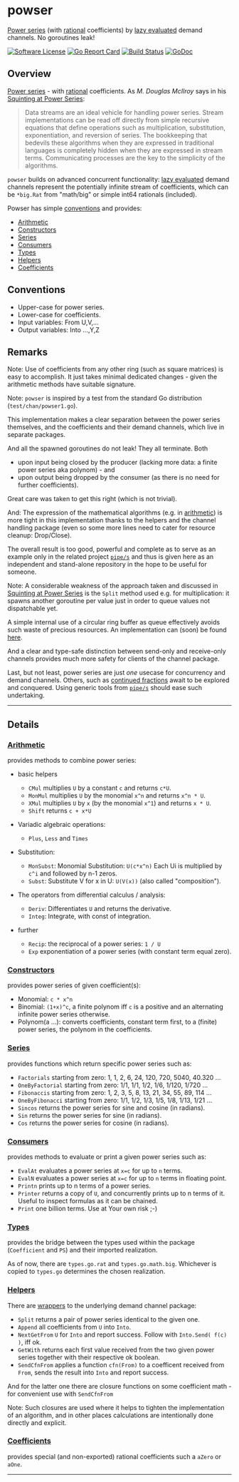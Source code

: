# powser
[Power series](https://en.wikipedia.org/wiki/Power_series) (with [rational](https://en.wikipedia.org/wiki/Rational_number) coefficients) by [lazy evaluated](https://en.wikipedia.org/wiki/Lazy_evaluation) demand channels. No goroutines leak!

[![Software License](https://img.shields.io/badge/license-MIT-brightgreen.svg?style=flat-square)](LICENSE.md)
[![Go Report Card](https://goreportcard.com/badge/github.com/GoLangsam/pipe)](https://goreportcard.com/report/github.com/GoLangsam/powser)
[![Build Status](https://travis-ci.org/GoLangsam/powser.svg?branch=master)](https://travis-ci.org/GoLangsam/powser)
[![GoDoc](https://godoc.org/github.com/GoLangsam/powser?status.svg)](https://godoc.org/github.com/GoLangsam/powser)

## Overview
[Power series](https://en.wikipedia.org/wiki/Formal_power_series) - with [rational](https://en.wikipedia.org/wiki/Rational_number) coefficients.
As _M. Douglas McIlroy_ says in his [Squinting at Power Series](https://swtch.com/~rsc/thread/squint.pdf):

> Data streams are an ideal vehicle for handling power series. Stream
> implementations can be read off directly from simple recursive equations
> that define operations such as multiplication, substitution, exponentiation,
> and reversion of series. The bookkeeping that bedevils these algorithms
> when they are expressed in traditional languages is completely hidden
> when they are expressed in stream terms. Communicating processes are
> the key to the simplicity of the algorithms.

`powser` builds on advanced concurrent functionality:
[lazy evaluated](https://en.wikipedia.org/wiki/Lazy_evaluation) demand channels
represent the potentially infinite stream of coefficients,
which can be `*big.Rat` from "math/big" or simple int64 rationals (included).

Powser has simple [conventions](#conventions) and provides:

- [Arithmetic](#arithmetic)
- [Constructors](#constructors)
- [Series](#series)
- [Consumers](#consumers)
- [Types](#types)
- [Helpers](#helpers)
- [Coefficients](#coefficients)

## Conventions
- Upper-case for power series.
- Lower-case for coefficients.
- Input variables:  From U,V,...
- Output variables: Into ...,Y,Z

## Remarks

Note: Use of coefficients from any other ring (such as square matrices) is easy to accomplish.
It just takes minimal dedicated changes - given the arithmetic methods have suitable signature.

Note: `powser` is inspired by a test from the standard Go distribution (`test/chan/powser1.go`).

This implementation makes a clear separation between the power series themselves,
and the coefficients and their demand channels, which live in separate packages.

And all the spawned goroutines do not leak! They all terminate. Both
- upon input being closed by the producer (lacking more data: a finite power series aka polynom) - and 
- upon output being dropped by the consumer (as there is no need for further coefficients).

Great care was taken to get this right (which is not trivial).

And: The expression of the mathematical algorithms (e.g. in [arithmetic](#arithmetic))
is more tight in this implementation thanks to the helpers and the channel handling package
(even so some more lines need to cater for resource cleanup: Drop/Close).

The overall result is too good, powerful and complete
as to serve as an example only in the related project [`pipe/s`](https://github.com/GoLangsam/pipe)
and thus is given here as an independent and stand-alone repository in the hope to be useful for someone.

Note: A considerable weakness of the approach taken and discussed in [Squinting at Power Series](https://swtch.com/~rsc/thread/squint.pdf)
is the `Split` method used e.g. for multiplication: it spawns another goroutine per value just in order to queue values not dispatchable yet.

A simple internal use of a circular ring buffer as queue effectively avoids such waste of precious resources.
An implementation can (soon) be found [here](https://github.com/GoLangsam/ps).

And a clear and type-safe distinction between send-only and receive-only channels
provides much more safety for clients of the channel package.

Last, but not least, power series are just _one_ usecase for concurrency and demand channels.
Others, such as [continued fractions](https://en.wikipedia.org/wiki/Continued_fraction) await to be explored and conquered.
Using generic tools from [`pipe/s`](https://github.com/GoLangsam/pipe) should ease such undertaking.

---
## Details

### [Arithmetic](arithmetic.go)
provides methods to combine power series:

- basic helpers
  - `CMul` multiplies `U` by a constant `c` and returns `c*U`.
  - `MonMul` multiplies `U` by the monomial `x^n` and returns `x^n * U`.
  - `XMul` multiplies `U` by `x` (by the monomial `x^1`) and returns `x * U`.
  - `Shift` returns `c + x*U`

- Variadic algebraic operations:
  - `Plus`, `Less` and `Times`

- Substitution:
  - `MonSubst`: Monomial Substitution: `U(c*x^n)` Each Ui is multiplied by `c^i` and followed by n-1 zeros.
  - `Subst`: Substitute V for x in U: `U(V(x))` (also called "composition").

- The operators from differential calculus / analysis:
  - `Deriv`: Differentiates `U` and returns the derivative.
  - `Integ`: Integrate, with const of integration.

- further
  - `Recip`: the reciprocal of a power series: `1 / U`
  - `Exp` exponentiation of a power series (with constant term equal zero).


### [Constructors](constructors.go)
provides power series of given coefficient(s):

- Monomial: `c * x^n`
- Binomial: `(1+x)^c`, a finite polynom iff `c` is a positive and an alternating infinite power series otherwise.
- Polynom(a ...): converts coefficients, constant term first, to a (finite) power series, the polynom in the coefficients.

### [Series](series.go)
provides functions which return specific power series such as:

- `Factorials` starting from zero: 1, 1, 2, 6, 24, 120, 720, 5040, 40.320 ...
- `OneByFactorial` starting from zero: 1/1, 1/1, 1/2, 1/6, 1/120, 1/720 ...
- `Fibonaccis` starting from zero: 1, 2, 3, 5, 8, 13, 21, 34, 55, 89, 114 ...
- `OneByFibonacci` starting from zero: 1/1, 1/2, 1/3, 1/5, 1/8, 1/13, 1/21 ...
- `Sincos` returns the power series for sine and cosine (in radians).
- `Sin` returns the power series for sine (in radians).
- `Cos` returns the power series for cosine (in radians).

### [Consumers](consumers.go)
provides methods to evaluate or print a given power series such as:

- `EvalAt` evaluates a power series at `x=c` for up to `n` terms.
- `EvalN` evaluates a power series at `x=c` for up to `n` terms in floating point.
- `Printn` prints up to n terms of a power series.
- `Printer` returns a copy of `U`, and concurrently prints up to n terms of it. Useful to inspect formulas as it can be chained.
- `Print` one billion terms. Use at Your own risk ;-)

### [Types](types.go)
provides the bridge between the types used within the package (`Coefficient` and `PS`) and their imported realization.

As of now, there are `types.go.rat` and `types.go.math.big`.
Whichever is copied to `types.go` determines the chosen realization.

### [Helpers](helpers)
There are [wrappers](dch-wrap.go) to the underlying demand channel package:
- `Split` returns a pair of power series identical to the given one.
- `Append` all coefficients from `U` into `Into`.
- `NextGetFrom` `U` for `Into` and report success. Follow with `Into.Send( f(c) )`, iff ok.
- `GetWith` returns each first value received from the two given power series together with their respective ok boolean.
- `SendCfnFrom` applies a function `cfn(From)` to a coefficent received from `From`, sends the result into `Into` and report success.

And for the latter one there are closure functions on some coefficient math - for convenient use with `SendCfnFrom`

Note: Such closures are used where it helps to tighten the implementation of an algorithm,
and in other places calculations are intentionally done directly and explicit.

### [Coefficients](coefficients.go)
provides special (and non-exported) rational coefficients such a `aZero` or `aOne`.

---
